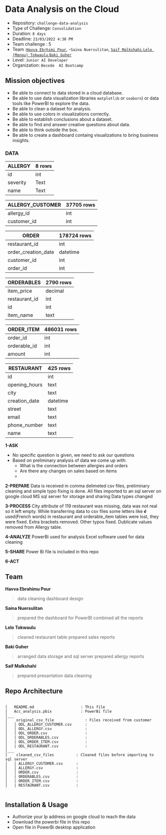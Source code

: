 # Data Analysis on the Cloud

- Repository: `challenge-data-analysis`
- Type of Challenge: `Consolidation`
- Duration: `8 days`
- Deadline: `23/03/2022 4:30 PM`
- Team challenge : 5
- Team :[`Havva Ebrhimi Pour`](https://www.linkedin.com/in/havva-ebrahimi-pour/), -`Saina Nuersulitan`, [`Saif Malkshahi`](https://www.linkedin.com/in/saifmalkshahi/),[`Lelo (Manou) Tokwaulu`](https://www.linkedin.com/in/lelotokwaulu/),[`Baki Guher`](https://linkedin.com/in/baki-guher)
- Level: `Junior AI Developer`
- Organization: `Becode  AI Bootcamp`


## Mission objectives

- Be able to connect to data stored in a cloud database.
- Be able to use data visualization libraries `matplotlib` or `seaborn`) or data tools like PowerBI to explore the data.
- Be able to clean a dataset for analysis.
- Be able to use colors in visualizations correctly.
- Be able to establish conclusions about a dataset.
- Be able to find and answer creative questions about data.
- Be able to think outside the box.
- Be able to create a dashboard containg visualizations to bring business insights.


### DATA

| ALLERGY | 8 rows  |
| ----------- | ----------- |
| id | int |
| severity | Text |
| name | Text |


| ALLERGY_CUSTOMER | 37705 rows  |
| ----------- | ----------- |
| allergy_id | int |
| customer_id | int |


| ORDER | 178724 rows  |
| ----------- | ----------- |
| restaurant_id | int |
| order_creation_date | datetime |
| customer_id | int |
| order_id | int |


| ORDERABLES | 2790 rows  |
| ----------- | ----------- |
| item_price | decimal |
| restaurant_id | int |
| id | int |
| item_name | text |

| ORDER_ITEM | 486031 rows  |
| ----------- | ----------- |
| order_id | int |
| orderable_id | int |
| amount | int |


| RESTAURANT | 425 rows  |
| ----------- | ----------- |
| id | int |
| opening_hours | text |
| city | text |
| creation_date | datetime |
| street | text |
| email | text |
| phone_number | text |
| name | text |

  


**1-ASK**
 - No specific question is given, we need to ask our questions
 - Based on preliminary analysis of data we come up with: 
   - What is the connection between allergies and orders
   - Are there any changes on sales based on items
   - 

**2-PREPARE**
Data is received in comma delimeted csv files, preliminary cleaning and simple typo fixing is done. 
All files imported to an sql server on google cloud MS sql server for storage and sharing
Data types changed 

**3-PROCESS**
City attribute of 119 restaurant was missing, data was not real so it left empty.
While transferring data to csv files some letters like ***é*** used(French words) in restaurant and orderable_item tables were lost, they were fixed.
Extra brackets removed.
Other typos fixed. 
Dublicate values removed from Allergy table. 

**4-ANALYZE**
PowerBi used for analysis 
Excel software used for data cleaning

**5-SHARE**
Power Bi file is included in this repo

**6-ACT**

## Team
**Havva Ebrahimu Pour**
>data cleaning 
>dashboard design

**Saina Nuersulitan**
>prepared the dashboard for PowerBI
>combined all the reports

**Lelo Tokwaulu**
>cleaned restaurant table
>prepared sales reports 

**Baki Guher**
>arranged data storage and sql server
>prepared allergy reports

**Saif Malkshahi**
>prepared presantation 
>data cleaning



## Repo Architecture 

```

│   README.md                     : This file
|   Acc_analysis.pbix             : PowerBi file 
│___   
|    original_csv_file              : Files received from customer
│   │ ODL_ALLERGY_CUSTOMER.csv      : 
│   │ ODL_ALLERGY.csv               : 
│   │ ODL_ORDER.csv                 : 
│   | ODL_ORDERABLES.csv            : 
│   | ODL_ORDER_ITEM.csv            : 
│   | ODL_RESTAURANT.csv            : 
│___  
|    cleaned_csv_files          : Cleaned files before importing to sql server
│   │ ALLERGY_CUSTOMER.csv      : 
│   │ ALLERGY.csv               : 
│   │ ORDER.csv                 : 
│   | ORDERABLES.csv            : 
│   | ORDER_ITEM.csv            : 
│   | RESTAURANT.csv            : 
     
```

## Installation & Usage
 - Authorize your Ip address on google cloud to reach the data
 - Download the powerbi file in this repo
 - Open file in PowerBi desktop application

